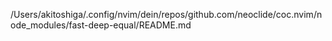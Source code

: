 /Users/akitoshiga/.config/nvim/dein/repos/github.com/neoclide/coc.nvim/node_modules/fast-deep-equal/README.md